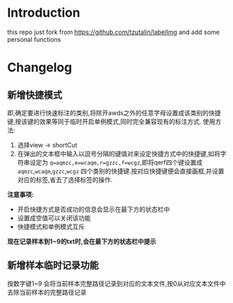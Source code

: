 # Introduction
this repo just fork from <https://github.com/tzutalin/labelImg> and add some personal functions

# Changelog
## 新增快捷模式
即,确定要进行快速标注的类别,将除开awds之外的任意字母设置成该类别的快捷键,按该键的效果等同于临时开启单例模式,同时完全兼容现有的标注方式.
使用方法:
1. 选择view -> shortCut
2. 在弹出的文本框中输入以逗号分隔的键值对来设定快捷方式中的快捷键,如将字符串设定为 `q=aqmzc,e=wcaqm,r=gzzc,f=wcgz`,即将qerf四个键设置成`aqmzc`,`wcaqm`,`gzzc`,`wcgz` 四个类别的快捷键.按对应快捷键便会直接画框,并设置对应的标签,省去了选择标签的操作.

**注意事项:**
- 开启快捷方式是否成功的信息会显示在最下方的状态栏中
- 设置成空值可以关闭该功能
- 快捷模式和单例模式互斥

**现在记录样本到1~9的txt时,会在最下方的状态栏中提示**

## 新增样本临时记录功能
按数字键1~9 会将当前样本完整路径记录到对应的文本文件,按0从对应文本文件中去除当前样本的完整路径记录
